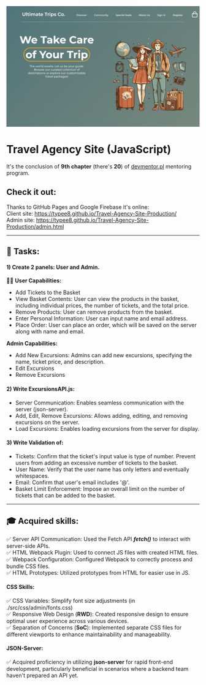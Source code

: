 
![API communication and fetch()](./README-assets/project-img.png)
# Travel Agency Site (JavaScript)

It's the conclusion of **9th chapter** (there's **20**) of [devmentor.pl](https://devmentor.pl/mentoring-javascript) mentoring program.

## Check it out:

Thanks to GitHub Pages and Google Firebase it's online: <br>
Client site: https://typee8.github.io/Travel-Agency-Site-Production/ <br>
Admin site: https://typee8.github.io/Travel-Agency-Site-Production/admin.html

---

## :memo: Tasks:

#### 1) Create 2 panels: User and Admin.

:man_technologist: **User Capabilities:**

- Add Tickets to the Basket
- View Basket Contents: User can view the products in the basket, including individual prices, the number of tickets, and the total price.
- Remove Products: User can remove products from the basket.
- Enter Personal Information: User can input name and email address.
- Place Order: User can place an order, which will be saved on the server along with name and email.

**Admin Capabilities:**
- Add New Excursions: Admins can add new excursions, specifying the name, ticket price, and description.
- Edit Excursions
- Remove Excursions

#### 2) Write ExcursionsAPI.js:
- Server Communication: Enables seamless communication with the server (json-server).
- Add, Edit, Remove Excursions: Allows adding, editing, and removing excursions on the server.
- Load Excursions: Enables loading excursions from the server for display.

#### 3) Write Validation of:
- Tickets: Confirm that the ticket's input value is type of number. Prevent users from adding an excessive number of tickets to the basket.
- User Name: Verify that the user name has only letters and eventually whitespaces.
- Email: Confirm that user's email includes '@'.
- Basket Limit Enforcement: Impose an overall limit on the number of tickets that can be added to the basket.

---

## :mortar_board: Acquired skills:

:white_check_mark: Server API Communication: Used the Fetch API ***fetch()*** to interact with server-side APIs. <br>
:white_check_mark: HTML Webpack Plugin: Used to connect JS files with created HTML files. <br>
:white_check_mark: Webpack Configuration: Configured Webpack to correctly process and bundle CSS files. <br>
:white_check_mark: HTML Prototypes: Utilized prototypes from HTML for easier use in JS. <br>

#### CSS Skills:
:white_check_mark: CSS Variables: Simplify font size adjustments (in ./src/css/admin/fonts.css) <br>
:white_check_mark: Responsive Web Design (**RWD**): Created responsive design to ensure optimal user experience across various devices. <br>
:white_check_mark: Separation of Concerns (**SoC**): Implemented separate CSS files for different viewports to enhance maintainability and manageability. <br>

#### JSON-Server:

:white_check_mark: Acquired proficiency in utilizing **json-server** for rapid front-end development, particularly beneficial in scenarios where a backend team haven't prepared an API yet. <br>
